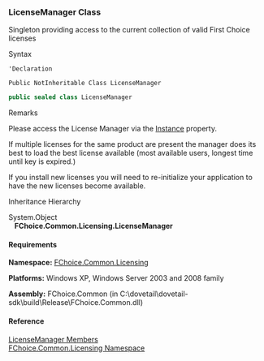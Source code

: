 ﻿### LicenseManager Class

Singleton providing access to the current collection of valid First Choice licenses

Syntax

```vbnet
'Declaration

Public NotInheritable Class LicenseManager 
```

```csharp
public sealed class LicenseManager 
```

Remarks

Please access the License Manager via the [Instance](FChoice.Common~FChoice.Common.Licensing.LicenseManager~Instance.md) property.

If multiple licenses for the same product are present the manager does its best to load the best license available (most available users, longest time until key is expired.)

If you install new licenses you will need to re-initialize your application to have the new licenses become available.

Inheritance Hierarchy

System.Object  
   **FChoice.Common.Licensing.LicenseManager**  

#### Requirements

**Namespace:** [FChoice.Common.Licensing](FChoice.Common~FChoice.Common.Licensing_namespace.md)

**Platforms:** Windows XP, Windows Server 2003 and 2008 family

**Assembly:** FChoice.Common (in C:\\dovetail\\dovetail-sdk\\build\\Release\\FChoice.Common.dll)

#### Reference

[LicenseManager Members](FChoice.Common~FChoice.Common.Licensing.LicenseManager_members.md)  
[FChoice.Common.Licensing Namespace](FChoice.Common~FChoice.Common.Licensing_namespace.md)